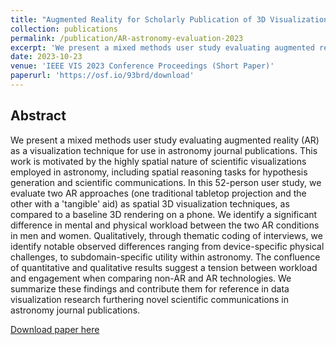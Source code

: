 ```yaml
---
title: "Augmented Reality for Scholarly Publication of 3D Visualizations in Astronomy: An Empirical Evaluation"
collection: publications
permalink: /publication/AR-astronomy-evaluation-2023
excerpt: 'We present a mixed methods user study evaluating augmented reality (AR) as a visualization technique for use in astronomy journal publications. This work is motivated by the highly spatial nature of scientific visualizations employed in astronomy, including spatial reasoning tasks for hypothesis generation and scientific communications.'
date: 2023-10-23
venue: 'IEEE VIS 2023 Conference Proceedings (Short Paper)'
paperurl: 'https://osf.io/93brd/download'
---
```


## Abstract
We present a mixed methods user study evaluating augmented reality (AR) as a visualization technique for use in astronomy journal publications. This work is motivated by the highly spatial nature of scientific visualizations employed in astronomy, including spatial reasoning tasks for hypothesis generation and scientific communications. In this 52-person user study, we evaluate two AR approaches (one traditional tabletop projection and the other with a 'tangible' aid) as spatial 3D visualization techniques, as compared to a baseline 3D rendering on a phone. We identify a significant difference in mental and physical workload between the two AR conditions in men and women. Qualitatively, through thematic coding of interviews, we identify notable observed differences ranging from device-specific physical challenges, to subdomain-specific utility within astronomy. The confluence of quantitative and qualitative results suggest a tension between workload and engagement when comparing non-AR and AR technologies. We summarize these findings and contribute them for reference in data visualization research furthering novel scientific communications in astronomy journal publications.

[Download paper here](https://osf.io/93brd/download)
